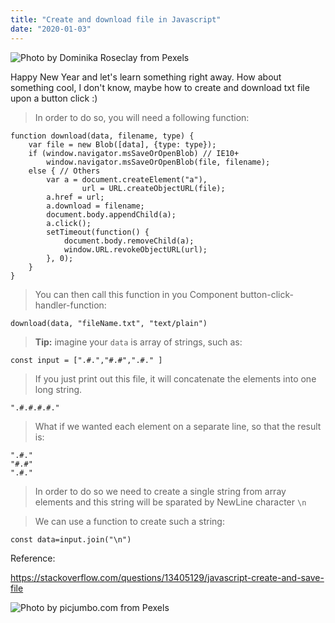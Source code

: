 ```yaml
---
title: "Create and download file in Javascript"
date: "2020-01-03"
---
```


![](https://i.imgur.com/o5VQqra.jpg "Photo by Dominika Roseclay from Pexels")

Happy New Year and let's learn something right away. How about something cool, I don't know, maybe how to create and download txt file upon a button click :) 

> In order to do so, you will need a following function:
```
function download(data, filename, type) {
    var file = new Blob([data], {type: type});
    if (window.navigator.msSaveOrOpenBlob) // IE10+
        window.navigator.msSaveOrOpenBlob(file, filename);
    else { // Others
        var a = document.createElement("a"),
                url = URL.createObjectURL(file);
        a.href = url;
        a.download = filename;
        document.body.appendChild(a);
        a.click();
        setTimeout(function() {
            document.body.removeChild(a);
            window.URL.revokeObjectURL(url);  
        }, 0); 
    }
}
```

> You can then call this function in you Component button-click-handler-function:
```
download(data, "fileName.txt", "text/plain")
```
> **Tip:** imagine your <code>data</code> is array of strings, such as:
```
const input = [".#.","#.#",".#." ]
```

> If you just print out this file, it will concatenate the elements into one long string. 
```
".#.#.#.#."
```

>What if we wanted each element on a separate line, so that the result is:
```
".#."
"#.#"
".#."
```
>In order to do so we need to create a single string from array elements and this string will be sparated by NewLine character <code>\n</code>

>We can use a function to create such a string:
```
const data=input.join("\n")
```


Reference:

https://stackoverflow.com/questions/13405129/javascript-create-and-save-file

![](https://i.imgur.com/aF3EWOK.jpg "Photo by picjumbo.com from Pexels")